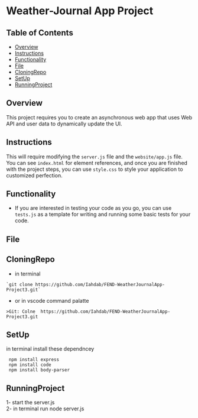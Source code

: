 # Weather-Journal App Project

## Table of Contents
- [Overview](#Overview)
- [Instructions](#instructions)
- [Functionality](#functionality)
- [File](#File)
- [CloningRepo](#CloningRepo)
- [SetUp](#SetUp)
- [RunningProject](#RunningProject)

## Overview
This project requires you to create an asynchronous web app that uses Web API and user data to dynamically update the UI. 

## Instructions
This will require modifying the `server.js` file and the `website/app.js` file. You can see `index.html` for element references, and once you are finished with the project steps, you can use `style.css` to style your application to customized perfection.

## Functionality 
- If you are interested in testing your code as you go, you can use `tests.js` as a template for writing and running some basic tests for your code.

## File

## CloningRepo
- in terminal
```
`git clone https://github.com/Iahdab/FEND-WeatherJournalApp-Project3.git` 
```
- or in vscode command palatte 
```
>Git: Colne  https://github.com/Iahdab/FEND-WeatherJournalApp-Project3.git
```

## SetUp
in terminal install these dependncey 
```
 npm install express
 npm install code
 npm install body-parser
 ```
 ## RunningProject
 1- start the server.js\
 2- in terminal run node server.js
 

